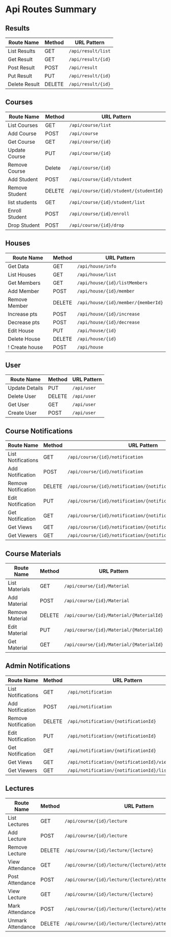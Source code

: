 # Api Routes Summary

## Results

| Route Name    | Method | URL Pattern        |
| ------------- | ------ | ------------------ |
| List Results  | GET    | `/api/result/list` |
| Get Result    | GET    | `/api/result/{id}` |
| Post Result   | POST   | `/api/result`      |
| Put Result    | PUT    | `/api/result/{id}` |
| Delete Result | DELETE | `/api/result/{id}` |

## Courses

| Route Name     | Method | URL Pattern                            |
| -------------- | ------ | -------------------------------------- |
| List Courses   | GET    | `/api/course/list`                     |
| Add Course     | POST   | `/api/course`                          |
| Get Course     | GET    | `/api/course/{id}`                     |
| Update Course  | PUT    | `/api/course/{id}`                     |
| Remove Course  | Delete | `/api/course/{id}`                     |
| Add Student    | POST   | `/api/course/{id}/student`             |
| Remove Student | DELETE | `/api/course/{id}/student/{studentId}` |
| list students  | GET    | `/api/course/{id}/student/list`        |
| Enroll Student | POST   | `/api/course/{id}/enroll`              |
| Drop Student   | POST   | `/api/course/{id}/drop`                |

## Houses

| Route Name     | Method | URL Pattern                         |
| -------------- | ------ | ----------------------------------- |
| Get Data       | GET    | `/api/house/info`                   |
| List Houses    | GET    | `/api/house/list`                   |
| Get Members    | GET    | `/api/house/{id}/listMembers`       |
| Add Member     | POST   | `/api/house/{id}/member`            |
| Remove Member  | DELETE | `/api/house/{id}/member/{memberId}` |
| Increase pts   | POST   | `/api/house/{id}/increase`          |
| Decrease pts   | POST   | `/api/house/{id}/decrease`          |
| Edit House     | PUT    | `/api/house/{id}`                   |
| Delete House   | DELETE | `/api/house/{id}`                   |
| ! Create house | POST   | `/api/house`                        |

## User

| Route Name     | Method | URL Pattern |
| -------------- | ------ | ----------- |
| Update Details | PUT    | `/api/user` |
| Delete User    | DELETE | `/api/user` |
| Get User       | GET    | `/api/user` |
| Create User    | POST   | `/api/user` |

## Course Notifications

| Route Name          | Method | URL Pattern                                                    |
| ------------------- | ------ | -------------------------------------------------------------- |
| List Notifications  | GET    | `/api/course/{id}/notification`                                |
| Add Notification    | POST   | `/api/course/{id}/notification`                                |
| Remove Notification | DELETE | `/api/course/{id}/notification/{notificationId}`               |
| Edit Notification   | PUT    | `/api/course/{id}/notification/{notificationId}`               |
| Get Notification    | GET    | `/api/course/{id}/notification/{notificationId}`               |
| Get Views           | GET    | `/api/course/{id}/notification/{notificationId}/views `        |
| Get Viewers         | GET    | `/api/course/{id}/notification/{notificationId}/listViewers  ` |

## Course Materials

| Route Name      | Method | URL Pattern                              |
| --------------- | ------ | ---------------------------------------- |
| List Materials  | GET    | `/api/course/{id}/Material`              |
| Add Material    | POST   | `/api/course/{id}/Material`              |
| Remove Material | DELETE | `/api/course/{id}/Material/{MaterialId}` |
| Edit Material   | PUT    | `/api/course/{id}/Material/{MaterialId}` |
| Get Material    | GET    | `/api/course/{id}/Material/{MaterialId}` |

## Admin Notifications

| Route Name          | Method | URL Pattern                                        |
| ------------------- | ------ | -------------------------------------------------- |
| List Notifications  | GET    | `/api/notification`                                |
| Add Notification    | POST   | `/api/notification`                                |
| Remove Notification | DELETE | `/api/notification/{notificationId}`               |
| Edit Notification   | PUT    | `/api/notification/{notificationId}`               |
| Get Notification    | GET    | `/api/notification/{notificationId}`               |
| Get Views           | GET    | `/api/notification/{notificationId}/views `        |
| Get Viewers         | GET    | `/api/notification/{notificationId}/listViewers  ` |

## Lectures

| Route Name        | Method | URL Pattern                                                 |
| ----------------- | ------ | ----------------------------------------------------------- |
| List Lectures     | GET    | `/api/course/{id}/lecture`                                  |
| Add Lecture       | POST   | `/api/course/{id}/lecture`                                  |
| Remove Lecture    | DELETE | `/api/course/{id}/lecture/{lecture}`                        |
| View Attendance   | GET    | `/api/course/{id}/lecture/{lecture}/attendance`             |
| Post Attendance   | POST   | `/api/course/{id}/lecture/{lecture}/attendance`             |
| View Lecture      | GET    | `/api/course/{id}/lecture/{lecture}`                        |
| Mark Attendance   | POST   | `/api/course/{id}/lecture/{lecture}/attendance/{studentId}` |
| Unmark Attendance | DELETE | `/api/course/{id}/lecture/{lecture}/attendance/{studentId}` |
